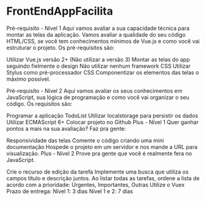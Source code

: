# FrontEndAppFacilita


Pré-requisito - Nível 1
Aqui vamos avaliar a sua capacidade técnica para montar as telas da aplicação. Vamos avaliar a qualidade do seu código HTML/CSS, se você tem conhecimentos mínimos de Vue.js e como você vai estruturar o projeto. Os pré-requisitos são:

Utilizar Vue.js versão 2+ (Não utilizar a versão 3)
Montar as telas do app seguindo fielmente o design
Não utilizar nenhum framework CSS
Utilizar Stylus como pré-processador CSS
Componentizar os elementos das telas o máximo possível.

Pré-requisito - Nível 2
Aqui vamos avaliar os seus conhecimentos em JavaScript, sua lógica de programação e como você vai organizar o seu código. Os requisitos são:

Programar a aplicação TodoList
Utilizar localstorage para persistir os dados
Utilizar ECMAScript 6+
Colocar projeto no Github
Plus - Nível 1
Quer ganhar pontos a mais na sua avaliação? Faz pra gente:

Responsividade das telas
Comente o código criando uma mini documentação
Hospede o projeto em um servidor e nos mande a URL para visualização.
Plus - Nível 2
Prove pra gente que você é realmente fera no JavaScript.

Crie o recurso de edição da tarefa
Implemente uma busca que utiliza os campos título e descrição juntos.
Ao listar todas as tarefas, ordene a lista de acordo com a prioridade: Urgentes, Importantes, Outras
Utilize o Vuex
Prazo de entrega:
Nível 1: 3 dias
Nível 1 e 2: 7 dias
